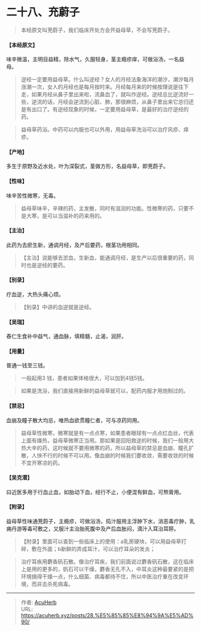 # 二十八、充蔚子


> 本经原文叫茺蔚子，我们临床开处方会开益母草，不会写茺蔚子。

#### 【本经原文】
味辛微温，主明目益精，除水气，久服轻身，茎主瘾疹痒，可做浴汤，一名益
母。

> 逆经一定要用益母草。什么叫逆经？女人的月经法象海洋的潮汐，潮汐每月涨潮一次，女人的月经也是每月按时来。月经每月来的时候按理说是往下走，如果月经从鼻子里出来啦，流鼻血了，就叫作逆经。逆经总比逆流好一些，逆流的话，月经会逆流到心脏、肺，那很麻烦，从鼻子里出来它总归还是有出口了。有逆经现象的时候，一定要用益母草，是最好的治疗逆经的药。

> 益母草药浴。中药可以内服也可以外用，用益母草洗浴可以治疗风疹、痒疹。

#### 【产地】
多生于原野及近水处，叶为深裂式，茎做方形，名益母草，即茺蔚子。
#### 【性味】
味辛苦性微寒，无毒。

> 益母草味辛，辛辣的药，主发散，同时有滋润的功能。性微寒的药，只要不是大寒，是可以当滋补的药来用的。

#### 【主治】
此药为去瘀生新，通调月经，及产后要药，根茎功用相同。

> 【主治】说能够去淤血，生新血，能通调月经，是生产以后很重要的药，同时也是逆经的要药。

#### 【别录】
疗血逆，大热头痛心烦。

> 【别录】中讲的血逆就是逆经。

#### 【吴瑞】
舂仁生食补中益气，通血脉，填精髓，止渴，润肝。
#### 【用量】
普通一钱至三钱。

> 一般起用3 钱，患者如果体格很大，可以加到4钱5钱。

> 如果是洗浴，我们直接用新鲜的益母草就可以，配药内服才用炮制过的。

#### 【禁忌】
血崩及瞳子散大均忌，唯热血欲贯瞳仁者，可与凉药同用。

> 益母草性微寒，微寒就是有一点点寒，如果患者眼球有一点点红血丝，代表上面有燥热，益母草微寒正当用。那如果是回阳救逆的时候，我们一般用大热大辛的药，这时候就不要用微寒的药，所以益母草的禁忌是血崩、瞳孔扩散，人快不行的时候不可以用。像血崩的时候我们要收敛，需要收敛的时候不宜开寒凉的药。

#### 【吴克潜】
曰近医多用于行血止血，如胎动下血，经行不止，小便混有鲜血，可熬膏用。
#### 【附录】
益母草性味通茺蔚子，主瘾疹，可做浴汤，捣汁服用主浮肿下水，消恶毒疔肿，乳痈丹游等毒可敷之，又服汁主治胎死腹中及产后血胀闷，滴汁入耳治耳聤。

> 【附录】里面可以查到一些临床上的使用：a乳房硬块，可以用益母草打碎，敷在外面；b新鲜的弄成耳汁，可以治疗耳朵的发炎；

> 治疗耳疾用麝香矾石散。像治疗耳疾，我们前面说过麝香矾石散，这在临床上是用的更多的，矾石可以干燥，麝香无孔不入，中耳炎这种最要紧的是把环境搞得干燥一点，什么细菌、病毒都待不住，所以中医治疗重在改变环境，而非去杀死病毒。

---

> 作者: [AcuHerb](https://acuherb.xyz)  
> URL: https://acuherb.xyz/posts/28.%E5%85%85%E8%94%9A%E5%AD%90/  

